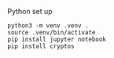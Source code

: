 


Python set up

```
python3 -m venv .venv .
source .venv/bin/activate
pip install jupyter notebook
pip install cryptos
```
